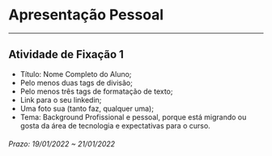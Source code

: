 # Apresentação Pessoal  

---  

## Atividade de Fixação 1  

- Título: Nome Completo do Aluno;  
- Pelo menos duas tags de divisão;  
- Pelo menos três tags de formatação de texto;  
- Link para o seu linkedin;  
- Uma foto sua (tanto faz, qualquer uma);  
- Tema: Background Profissional e pessoal, porque está migrando ou gosta da área de tecnologia e expectativas para o curso.  

###### Prazo: 19/01/2022 ~ 21/01/2022  
